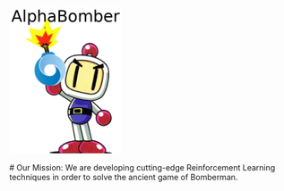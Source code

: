 <p align="left">
  <img src="alphabomber.png"  width="200"/>
</p> 
# Our Mission: We are developing cutting-edge Reinforcement Learning techniques in order to solve the ancient game of Bomberman. 
